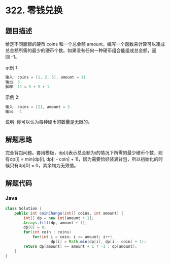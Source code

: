 # 322. 零钱兑换

## 题目描述

给定不同面额的硬币 coins 和一个总金额 amount。编写一个函数来计算可以凑成总金额所需的最少的硬币个数。如果没有任何一种硬币组合能组成总金额，返回 -1。

示例 1:
```java
输入: coins = [1, 2, 5], amount = 11
输出: 3 
解释: 11 = 5 + 5 + 1
```
示例 2:
```java
输入: coins = [2], amount = 3
输出: -1
```
说明:
你可以认为每种硬币的数量是无限的。

## 解题思路

完全背包问题。套用模板，dp[i]表示总金额为i的情况下所需的最少硬币个数，则有dp[i] = min(dp[i], dp[i - coin] + 1)，因为需要恰好装满背包，所以初始化的时候只有dp[0] = 0，其余均为无效值。

## 解题代码

### Java

```java
class Solution {
    public int coinChange(int[] coins, int amount) {
        int[] dp = new int[amount + 1];
        Arrays.fill(dp, amount + 1);
        dp[0] = 0;
        for(int coin : coins)
            for(int i = coin; i <= amount; i++)
                    dp[i] = Math.min(dp[i], dp[i - coin] + 1);
        return dp[amount] == amount + 1 ? -1 : dp[amount];
    }
}
```